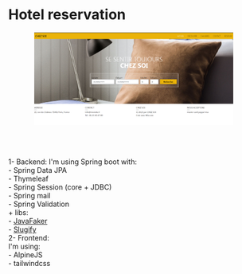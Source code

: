 # Hotel reservation

<p align="center"><img src="./photos/main.PNG" width="400"></p>
<br><br>
<p>
  1- Backend: 
I'm using Spring boot with:
 <br> - Spring Data JPA
 <br> - Thymeleaf
 <br> - Spring Session (core + JDBC)
 <br> - Spring mail
 <br> - Spring Validation
  <br>
  + libs:
  <br>- <a href="https://github.com/DiUS/java-faker">JavaFaker</a>
  <br>- <a href="https://github.com/slugify/slugify">Slugify</a>
  <br>
  2- Frontend:
  <br>
I'm using:
  <br>
  - AlpineJS
  <br>
  - tailwindcss
  
</p>
